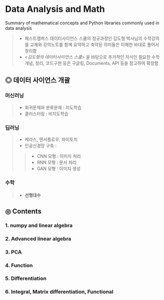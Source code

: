 # Data Analysis and Math
 Summary of mathematical concepts and Python libraries commonly used in data analysis
 >- 패스트캠퍼스 데이터사이언스 스쿨의 정규과정인 김도형 박사님의 수학강의를 교재와 강의노트를 함께 요약하고 축약된 의미들은 이해한 바데로 풀어서 정리함
 >- *<김도형의 데이터사이언스 스쿨>* 을 바탕으로 추가적인 지식인 필요한 수학개념, 정리, 코드구현 등은 구글링, Documents, API 등을 참고하여 확장함

## ◎ 데이터 사이언스 개괄

### 머신러닝
>- 회귀문제와 분류문제 : 지도학습 
>- 클러스터링 : 비지도학습

### 딥러닝
>- 케라스, 텐서플로우, 파이토치
>- 인공신경망 구축 :
>>- CNN 모형 : 이미지 처리
>>- RNN 모형 : 문서 처리
>>- GAN 모형 : 이미지 생성

### 수학
>- #### 선형대수
 
## ◎ Contents
### 1. numpy and linear algebra
### 2. Advanced linear algebra
### 3. PCA
### 4. Function
### 5. Differentiation
### 6. Integral, Matrix differentiation, Functional
